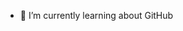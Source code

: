 - 🌱 I’m currently learning about GitHub

<!---
GeoffWhere/GeoffWhere is a ✨ special ✨ repository because its `README.md` (this file) appears on your GitHub profile.
You can click the Preview link to take a look at your changes.
--->
